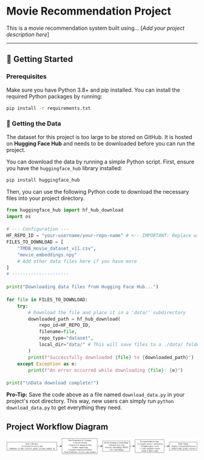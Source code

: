 # Movie Recommendation Project

This is a movie recommendation system built using... [*Add your project description here*]

***

## 🚀 Getting Started

### Prerequisites

Make sure you have Python 3.8+ and pip installed. You can install the required Python packages by running:

```bash
pip install -r requirements.txt
```

### 💾 Getting the Data

The dataset for this project is too large to be stored on GitHub. It is hosted on **Hugging Face Hub** and needs to be downloaded before you can run the project.

You can download the data by running a simple Python script. First, ensure you have the `huggingface_hub` library installed:

```bash
pip install huggingface_hub
```

Then, you can use the following Python code to download the necessary files into your project directory.

```python
from huggingface_hub import hf_hub_download
import os

# --- Configuration ---
HF_REPO_ID = "your-username/your-repo-name" # <-- IMPORTANT: Replace with your repo ID
FILES_TO_DOWNLOAD = [
    "TMDB_movie_dataset_v11.csv",
    "movie_embeddings.npy"
    # Add other data files here if you have more
]
# ---------------------

print("Downloading data files from Hugging Face Hub...")

for file in FILES_TO_DOWNLOAD:
    try:
        # Download the file and place it in a 'data/' subdirectory
        downloaded_path = hf_hub_download(
            repo_id=HF_REPO_ID,
            filename=file,
            repo_type="dataset",
            local_dir="data/" # This will save files to a ./data/ folder
        )
        print(f"Successfully downloaded {file} to {downloaded_path}")
    except Exception as e:
        print(f"An error occurred while downloading {file}: {e}")

print("\nData download complete!")

```

**Pro-Tip:** Save the code above as a file named `download_data.py` in your project's root directory. This way, new users can simply run `python download_data.py` to get everything they need.

## Project Workflow Diagram

![workflow diagram](workflow_diagram.png)